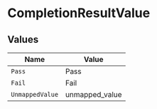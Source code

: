# CompletionResultValue


## Values

| Name            | Value           |
| --------------- | --------------- |
| `Pass`          | Pass            |
| `Fail`          | Fail            |
| `UnmappedValue` | unmapped_value  |